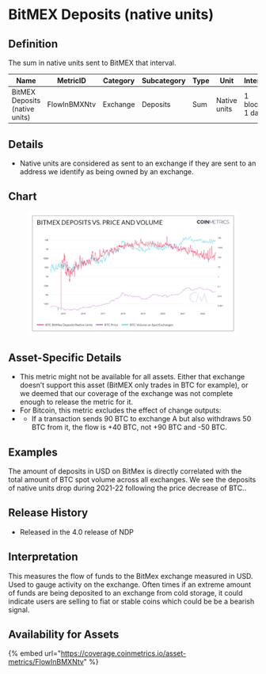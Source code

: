# BitMEX Deposits (native units)

## Definition

The sum in native units sent to BitMEX that interval.

| Name                           | MetricID     | Category | Subcategory | Type | Unit         | Interval       |
| ------------------------------ | ------------ | -------- | ----------- | ---- | ------------ | -------------- |
| BitMEX Deposits (native units) | FlowInBMXNtv | Exchange | Deposits    | Sum  | Native units | 1 block, 1 day |

## Details

* Native units are considered as sent to an exchange if they are sent to an address we identify as being owned by an exchange.

## Chart

<figure><img src="../../.gitbook/assets/BitMex_Deposits_Vs._Price_and_Volume.png" alt=""><figcaption></figcaption></figure>

## Asset-Specific Details

* This metric might not be available for all assets. Either that exchange doesn’t support this asset (BitMEX only trades in BTC for example), or we deemed that our coverage of the exchange was not complete enough to release the metric for it.
* For Bitcoin, this metric excludes the effect of change outputs:
*
  * If a transaction sends 90 BTC to exchange A but also withdraws 50 BTC from it, the flow is +40 BTC, not +90 BTC and -50 BTC.

## Examples

The amount of deposits in USD on BitMex is directly correlated with the total amount of BTC spot volume across all exchanges. We see the deposits of native units drop during 2021-22 following the price decrease of BTC..

## Release History

* Released in the 4.0 release of NDP

## Interpretation

This measures the flow of funds to the BitMex exchange measured in USD. Used to gauge activity on the exchange. Often times if an extreme amount of funds are being deposited to an exchange from cold storage, it could indicate users are selling to fiat or stable coins which could be be a bearish signal.

## Availability for Assets

{% embed url="https://coverage.coinmetrics.io/asset-metrics/FlowInBMXNtv" %}
